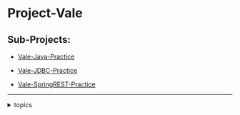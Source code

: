 # Project-Vale

## Sub-Projects:

- [Vale-Java-Practice](https://github.com/MorickClive/Vale-Java-Practice)

- [Vale-JDBC-Practice](https://github.com/MorickClive/Vale-JDBC-Practice)

- [Vale-SpringREST-Practice](https://github.com/MorickClive/Vale-SpringREST-Practice)

---

<details><summary>topics</summary>
  
Java:
- Java Procedural Programming
- Object-Oriented Programming
- Threading & Concurency
- JDBC

SQL
- DDL
- DML
- DQL
- Entity Relationship Diagrams (ERDs)
- One-to-One Relationships
- One-to-Many Relationships

Spring
- Beans
- MVC/CRUD Application

Junit:
- Unit Testing
- Integration Testing
- System Testing
- User Acceptance Testing
  - Behaviour-Driven Development (BDD)
- Mocking/Reflection 

HTML, CSS:
- DOM:
  - Tags
  - Attributes
- Cascading Style Sheet:
  - Styling
  - Classes/ID
  - Element alignment
  - Flexbox

Javascript:
- Procedural
- AJAX (Asynchronous JavaScript And XML)
- API Requests
- REACT framework
  
</details>
